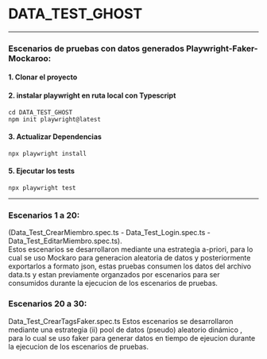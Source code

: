 # DATA_TEST_GHOST

***
### Escenarios de pruebas con datos generados Playwright-Faker-Mockaroo:

#### 1. Clonar el proyecto
#### 2. instalar playwright en ruta local con Typescript
```
cd DATA_TEST_GHOST 
npm init playwright@latest
```
#### 3. Actualizar Dependencias
```
npx playwright install  
```
#### 5. Ejecutar los tests
```
npx playwright test
```
***
### Escenarios 1 a 20: 
(Data_Test_CrearMiembro.spec.ts - Data_Test_Login.spec.ts - Data_Test_EditarMiembro.spec.ts).             
Estos escenarios se desarrollaron mediante una estrategia a-priori, para lo cual se uso Mockaro para generacion aleatoria de datos y posteriormente exportarlos a formato json, estas pruebas consumen los datos del archivo data.ts y estan previamente organzados por escenarios para ser consumidos durante la ejecucion de los escenarios de pruebas. 

### Escenarios 20 a 30:
Data_Test_CrearTagsFaker.spec.ts
Estos escenarios se desarrollaron mediante una estrategia (ii) pool de datos (pseudo) aleatorio dinámico , para lo cual se uso faker para generar datos en tiempo de ejeucion durante la ejecucion de los escenarios de pruebas. 
